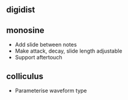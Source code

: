 digidist
--------

monosine
--------

* Add slide between notes
* Make attack, decay, slide length adjustable
* Support aftertouch

colliculus
----------

* Parameterise waveform type
